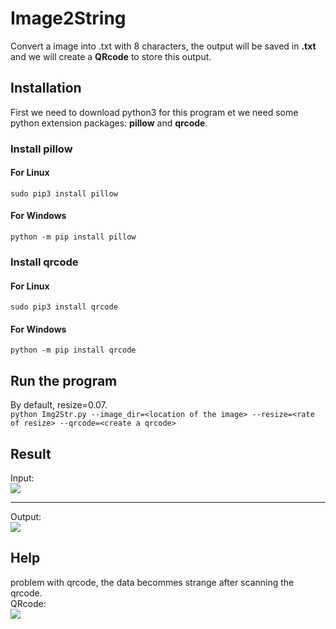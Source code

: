 # Image2String  
Convert a image into .txt with 8 characters, the output will be saved in **.txt** and we will create a **QRcode** to store this output.  
## Installation 
First we need to download python3 for this program et we need some python extension packages: **pillow** and **qrcode**.  
### Install pillow    
#### For Linux  
`sudo pip3 install pillow` 
#### For Windows
`python -m pip install pillow`   
### Install qrcode  
#### For Linux   
`sudo pip3 install qrcode`  
#### For Windows
`python -m pip install qrcode`  
## Run the program
By default, resize=0.07.    
`python Img2Str.py --image_dir=<location of the image> --resize=<rate of resize> --qrcode=<create a qrcode>`  
## Result
Input:  
![](https://github.com/AkiraXD0712/Image2String/blob/master/res/input.jpg?raw=true)
***
Output:  
![](https://github.com/AkiraXD0712/Image2String/blob/master/res/output.jpg?raw=true)
## Help
problem with qrcode, the data becommes strange after scanning the qrcode.  
QRcode:  
![](https://github.com/AkiraXD0712/Image2String/blob/master/res/qrcode.png?raw=true)

